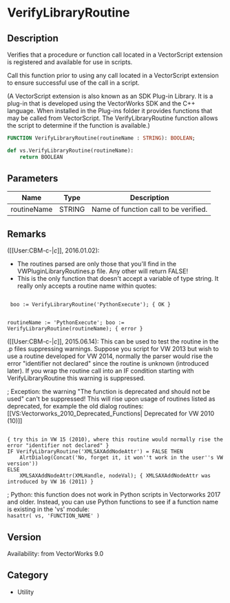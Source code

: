 # VerifyLibraryRoutine

## Description
Verifies that a procedure or function call located in a VectorScript extension is registered and available for use in scripts.

Call this function prior to using any call located in a VectorScript extension to ensure successful use of the call in a script.

(A VectorScript extension is also known as an SDK Plug-in Library.  It is a plug-in that is developed using the VectorWorks SDK and the C++ language.  When installed in the Plug-ins folder it provides functions that may be called from VectorScript.  The VerifyLibraryRoutine function allows the script to determine if the function is available.)

```pascal
FUNCTION VerifyLibraryRoutine(routineName : STRING): BOOLEAN;
```

```python
def vs.VerifyLibraryRoutine(routineName):
    return BOOLEAN
```

## Parameters
|Name|Type|Description|
|---|---|---|
|routineName|STRING|Name of function call to be verified.|

## Remarks
([[User:CBM-c-|_c_]], 2016.01.02):  
* The routines parsed are only those that you'll find in the VWPluginLibraryRoutines.p file. Any other will return FALSE!
* This is the only function that doesn't accept a variable of type string. It really only accepts a routine name within quotes:
<code lang='vs'>
 boo := VerifyLibraryRoutine('PythonExecute'); { OK }

 routineName := 'PythonExecute';
 boo := VerifyLibraryRoutine(routineName); { error }
</code>

([[User:CBM-c-|_c_]], 2015.06.14):  This can be used to test the routine in the .p files suppressing warnings. Suppose you script for VW 2013 but wish to use a routine developed for VW 2014, normally the parser would rise the error "identifier not declared" since the routine is unknown (introduced later). If you wrap the routine call into an IF condition starting with VerifyLibraryRoutine this warning is suppressed.

; Exception: the warning "The function is deprecated and should not be used" can't be suppressed! This will rise upon usage of routines listed as deprecated, for example the old dialog routines: [[VS:Vectorworks_2010_Deprecated_Functions| Deprecated for VW 2010 (10)]]

<code lang="pas">
{ try this in VW 15 (2010), where this routine would normally rise the error "identifier not declared" }
IF VerifyLibraryRoutine('XMLSAXAddNodeAttr') = FALSE THEN
    AlrtDialog(Concat('No, forget it, it won''t work in the user''s VW version'))
ELSE
    XMLSAXAddNodeAttr(XMLHandle, nodeVal); { XMLSAXAddNodeAttr was introduced by VW 16 (2011) }
</code>

; Python: this function does not work in Python scripts in Vectorworks 2017 and older. Instead, you can use Python functions to see if a function name is existing in the 'vs' module:
<code lang='py'>
hasattr( vs, 'FUNCTION_NAME' ) 
</code>

## Version
Availability: from VectorWorks 9.0

## Category
* Utility

